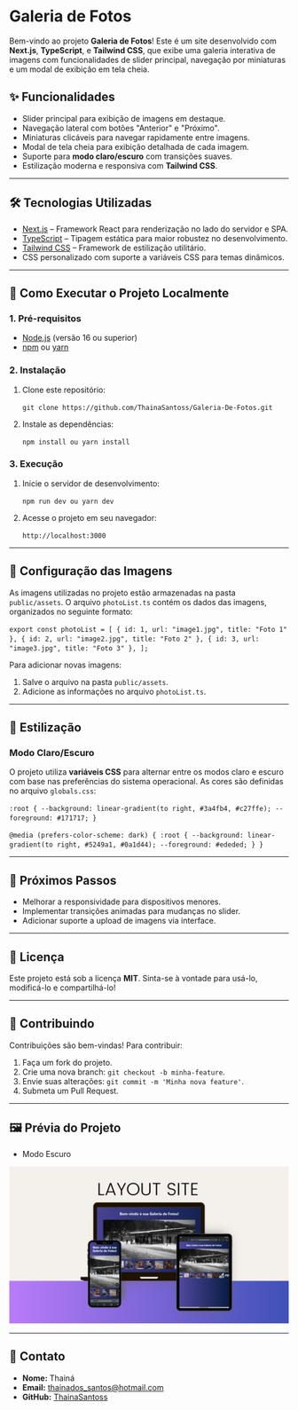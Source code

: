 
# Galeria de Fotos

Bem-vindo ao projeto **Galeria de Fotos**! Este é um site desenvolvido com **Next.js**, **TypeScript**, e **Tailwind CSS**, que exibe uma galeria interativa de imagens com funcionalidades de slider principal, navegação por miniaturas e um modal de exibição em tela cheia.

## ✨ Funcionalidades

- Slider principal para exibição de imagens em destaque.
- Navegação lateral com botões "Anterior" e "Próximo".
- Miniaturas clicáveis para navegar rapidamente entre imagens.
- Modal de tela cheia para exibição detalhada de cada imagem.
- Suporte para **modo claro/escuro** com transições suaves.
- Estilização moderna e responsiva com **Tailwind CSS**.

---

## 🛠️ Tecnologias Utilizadas

- [Next.js](https://nextjs.org/) – Framework React para renderização no lado do servidor e SPA.
- [TypeScript](https://www.typescriptlang.org/) – Tipagem estática para maior robustez no desenvolvimento.
- [Tailwind CSS](https://tailwindcss.com/) – Framework de estilização utilitário.
- CSS personalizado com suporte a variáveis CSS para temas dinâmicos.

---

## 🚀 Como Executar o Projeto Localmente

### 1. Pré-requisitos

- [Node.js](https://nodejs.org/) (versão 16 ou superior)
- [npm](https://www.npmjs.com/) ou [yarn](https://yarnpkg.com/)

### 2. Instalação

1. Clone este repositório:

   `git clone https://github.com/ThainaSantoss/Galeria-De-Fotos.git` 

2.  Instale as dependências:
  
    `npm install
     ou
    yarn install` 
    

### 3. Execução

1.  Inicie o servidor de desenvolvimento:
    
    `npm run dev
      ou
    yarn dev` 
    
2.  Acesse o projeto em seu navegador:
    
    `http://localhost:3000` 
    

----------


## 📸 Configuração das Imagens

As imagens utilizadas no projeto estão armazenadas na pasta `public/assets`. O arquivo `photoList.ts` contém os dados das imagens, organizados no seguinte formato:

`export const photoList = [
  { id: 1, url: "image1.jpg", title: "Foto 1" },
  { id: 2, url: "image2.jpg", title: "Foto 2" },
  { id: 3, url: "image3.jpg", title: "Foto 3" },
];` 

Para adicionar novas imagens:

1.  Salve o arquivo na pasta `public/assets`.
2.  Adicione as informações no arquivo `photoList.ts`.

----------

## 🎨 Estilização

### Modo Claro/Escuro

O projeto utiliza **variáveis CSS** para alternar entre os modos claro e escuro com base nas preferências do sistema operacional. As cores são definidas no arquivo `globals.css`:

`:root {
  --background: linear-gradient(to right, #3a4fb4, #c27ffe);
  --foreground: #171717;
}`

`@media (prefers-color-scheme: dark) {
  :root {
    --background: linear-gradient(to right, #5249a1, #0a1d44);
    --foreground: #ededed;
  }
}`

----------

## 🧩 Próximos Passos

-   Melhorar a responsividade para dispositivos menores.
-   Implementar transições animadas para mudanças no slider.
-   Adicionar suporte a upload de imagens via interface.

----------

## 📝 Licença

Este projeto está sob a licença **MIT**. Sinta-se à vontade para usá-lo, modificá-lo e compartilhá-lo!

----------

## 🤝 Contribuindo

Contribuições são bem-vindas! Para contribuir:

1.  Faça um fork do projeto.
2.  Crie uma nova branch: `git checkout -b minha-feature`.
3.  Envie suas alterações: `git commit -m 'Minha nova feature'`.
4.  Submeta um Pull Request.

----------

## 🖼️ Prévia do Projeto

- Modo Escuro

<img src="/public/assets/Captura do site.png" alt="Captura do layout">


----------

## 💬 Contato

-   **Nome:** Thainá
-   **Email:** thainados_santos@hotmail.com
-   **GitHub:** [ThainaSantoss](https://github.com/ThainaSantoss)
